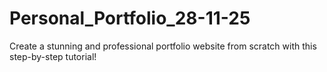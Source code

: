 # Personal_Portfolio_28-11-25
Create a stunning and professional portfolio website from scratch with this step-by-step tutorial!
